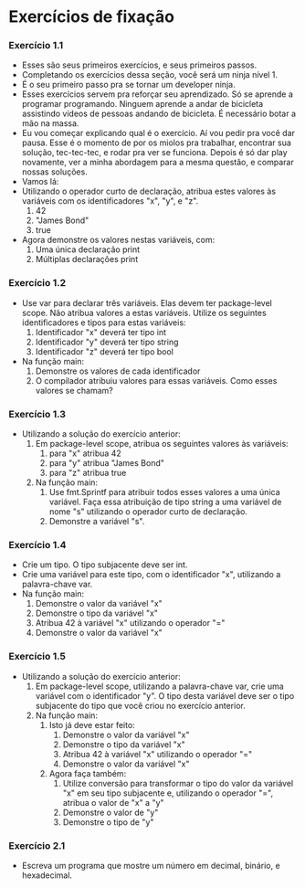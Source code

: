# Exercícios de fixação

### Exercício 1.1

- Esses são seus primeiros exercícios, e seus primeiros passos.
- Completando os exercícios dessa seção, você será um ninja nível 1.
- É o seu primeiro passo pra se tornar um developer ninja.
- Esses exercícios servem pra reforçar seu aprendizado. Só se aprende a programar programando. Ninguem aprende a andar de bicicleta assistindo vídeos de pessoas andando de bicicleta. É necessário botar a mão na massa.
- Eu vou começar explicando qual é o exercício. Aí vou pedir pra você dar pausa. Esse é o momento de por os miolos pra trabalhar, encontrar sua solução, tec-tec-tec, e rodar pra ver se funciona. Depois é só dar play novamente, ver a minha abordagem para a mesma questão, e comparar nossas soluções.
- Vamos lá:
- Utilizando o operador curto de declaração, atribua estes valores às variáveis com os identificadores "x", "y", e "z".
  1. 42
  2. "James Bond"
  3. true
- Agora demonstre os valores nestas variáveis, com:
  1. Uma única declaração print
  2. Múltiplas declarações print

###  Exercício 1.2

- Use var para declarar três variáveis. Elas devem ter package-level scope. Não atribua valores a estas variáveis. Utilize os seguintes identificadores e tipos para estas variáveis:
  1. Identificador "x" deverá ter tipo int
  2. Identificador "y" deverá ter tipo string
  3. Identificador "z" deverá ter tipo bool
- Na função main:
  1. Demonstre os valores de cada identificador
  2. O compilador atribuiu valores para essas variáveis. Como esses valores se chamam?

### Exercício 1.3

- Utilizando a solução do exercício anterior:
  1. Em package-level scope, atribua os seguintes valores às variáveis:
     1. para "x" atribua 42
     2. para "y" atribua "James Bond"
     3. para "z" atribua true
  2. Na função main:
     1. Use fmt.Sprintf para atribuir todos esses valores a uma única variável. Faça essa atribuição de tipo string a uma variável de nome "s" utilizando o operador curto de declaração.
     2. Demonstre a variável "s".

### Exercício 1.4

- Crie um tipo. O tipo subjacente deve ser int.
- Crie uma variável para este tipo, com o identificador "x", utilizando a palavra-chave var.
- Na função main:
  1. Demonstre o valor da variável "x"
  2. Demonstre o tipo da variável "x"
  3. Atribua 42 à variável "x" utilizando o operador "="
  4. Demonstre o valor da variável "x"

### Exercício 1.5

- Utilizando a solução do exercício anterior:
  1. Em package-level scope, utilizando a palavra-chave var, crie uma variável com o identificador "y". O tipo desta variável deve ser o tipo subjacente do tipo que você criou no exercício anterior.
  2. Na função main:
     1. Isto já deve estar feito:
        1. Demonstre o valor da variável "x"
        2. Demonstre o tipo da variável "x"
        3. Atribua 42 à variável "x" utilizando o operador "="
        4. Demonstre o valor da variável "x"
     2. Agora faça também:
        1. Utilize conversão para transformar o tipo do valor da variável "x" em seu tipo subjacente e, utilizando o operador "=", atribua o valor de "x" a "y"
        2. Demonstre o valor de "y"
        3. Demonstre o tipo de "y"

### Exercício 2.1

- Escreva um programa que mostre um número em decimal, binário, e hexadecimal.